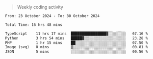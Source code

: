 > Weekly coding activity
<!--START_SECTION:waka-->

```txt
From: 23 October 2024 - To: 30 October 2024

Total Time: 16 hrs 48 mins

TypeScript    11 hrs 17 mins  ████████████████▓░░░░░░░░   67.16 %
Python        3 hrs 54 mins   █████▓░░░░░░░░░░░░░░░░░░░   23.28 %
PHP           1 hr 15 mins    ██░░░░░░░░░░░░░░░░░░░░░░░   07.50 %
Image (svg)   8 mins          ▒░░░░░░░░░░░░░░░░░░░░░░░░   00.81 %
JSON          5 mins          ░░░░░░░░░░░░░░░░░░░░░░░░░   00.56 %
```

<!--END_SECTION:waka-->
